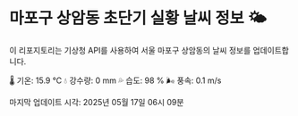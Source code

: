 
# 마포구 상암동 초단기 실황 날씨 정보 🌤️

이 리포지토리는 기상청 API를 사용하여 서울 마포구 상암동의 날씨 정보를 업데이트합니다. 

🌡️ 기온: 15.9 ℃
💧 강수량: 0 mm
💦 습도: 98 %
🌬️ 풍속: 0.1 m/s

마지막 업데이트 시각: 2025년 05월 17일 06시 09분    
